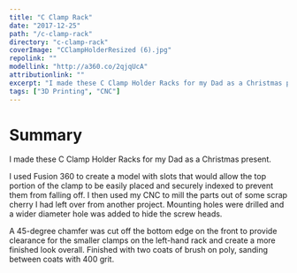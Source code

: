 ```yaml
---
title: "C Clamp Rack"
date: "2017-12-25"
path: "/c-clamp-rack"
directory: "c-clamp-rack"
coverImage: "CClampHolderResized (6).jpg"
repolink: ""
modellink: "http://a360.co/2qjqUcA"
attributionlink: ""
excerpt: "I made these C Clamp Holder Racks for my Dad as a Christmas present."
tags: ["3D Printing", "CNC"]
---
```


# Summary

I made these C Clamp Holder Racks for my Dad as a Christmas present.

I used Fusion 360 to create a model with slots that would allow the top portion of the clamp to be easily placed and securely indexed to prevent them from falling off. I then used my CNC to mill the parts out of some scrap cherry I had left over from another project. Mounting holes were drilled and a wider diameter hole was added to hide the screw heads.

A 45-degree chamfer was cut off the bottom edge on the front to provide clearance for the smaller clamps on the left-hand rack and create a more finished look overall. Finished with two coats of brush on poly, sanding between coats with 400 grit.
